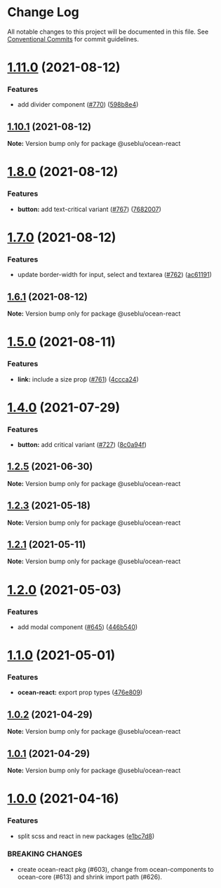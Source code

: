 # Change Log

All notable changes to this project will be documented in this file.
See [Conventional Commits](https://conventionalcommits.org) for commit guidelines.

# [1.11.0](https://github.com/ocean-ds/ocean-web/compare/v1.10.1...v1.11.0) (2021-08-12)

### Features

- add divider component ([#770](https://github.com/ocean-ds/ocean-web/issues/770)) ([598b8e4](https://github.com/ocean-ds/ocean-web/commit/598b8e4358e699b905dc1f8e5dcdda4b7f3c9503))

## [1.10.1](https://github.com/ocean-ds/ocean-web/compare/v1.10.0...v1.10.1) (2021-08-12)

**Note:** Version bump only for package @useblu/ocean-react

# [1.8.0](https://github.com/ocean-ds/ocean-web/compare/v1.7.0...v1.8.0) (2021-08-12)

### Features

- **button:** add text-critical variant ([#767](https://github.com/ocean-ds/ocean-web/issues/767)) ([7682007](https://github.com/ocean-ds/ocean-web/commit/768200781841cff287123de6cfde505e5443929a))

# [1.7.0](https://github.com/ocean-ds/ocean-web/compare/v1.6.1...v1.7.0) (2021-08-12)

### Features

- update border-width for input, select and textarea ([#762](https://github.com/ocean-ds/ocean-web/issues/762)) ([ac61191](https://github.com/ocean-ds/ocean-web/commit/ac61191a8ca36c4d405028296c14a1ae3b5f5fe6))

## [1.6.1](https://github.com/ocean-ds/ocean-web/compare/v1.6.0...v1.6.1) (2021-08-12)

**Note:** Version bump only for package @useblu/ocean-react

# [1.5.0](https://github.com/ocean-ds/ocean-web/compare/v1.4.0...v1.5.0) (2021-08-11)

### Features

- **link:** include a size prop ([#761](https://github.com/ocean-ds/ocean-web/issues/761)) ([4ccca24](https://github.com/ocean-ds/ocean-web/commit/4ccca2415bdf324b75b4599ef621b80bfd0a39a1))

# [1.4.0](https://github.com/ocean-ds/ocean-web/compare/v1.3.0...v1.4.0) (2021-07-29)

### Features

- **button:** add critical variant ([#727](https://github.com/ocean-ds/ocean-web/issues/727)) ([8c0a94f](https://github.com/ocean-ds/ocean-web/commit/8c0a94f985d4470dd2200a87b0e389f23807133f))

## [1.2.5](https://github.com/ocean-ds/ocean-web/compare/v1.2.4...v1.2.5) (2021-06-30)

**Note:** Version bump only for package @useblu/ocean-react

## [1.2.3](https://github.com/ocean-ds/ocean-web/compare/v1.2.2...v1.2.3) (2021-05-18)

**Note:** Version bump only for package @useblu/ocean-react

## [1.2.1](https://github.com/ocean-ds/ocean-web/compare/v1.2.0...v1.2.1) (2021-05-11)

**Note:** Version bump only for package @useblu/ocean-react

# [1.2.0](https://github.com/ocean-ds/ocean-web/compare/v1.1.1...v1.2.0) (2021-05-03)

### Features

- add modal component ([#645](https://github.com/ocean-ds/ocean-web/issues/645)) ([446b540](https://github.com/ocean-ds/ocean-web/commit/446b540e5caf96726dceab77e6f5be8d50b86380))

# [1.1.0](https://github.com/ocean-ds/ocean-web/compare/v1.0.2...v1.1.0) (2021-05-01)

### Features

- **ocean-react:** export prop types ([476e809](https://github.com/ocean-ds/ocean-web/commit/476e8096c71f2349e98f478300dbee97117d4b30))

## [1.0.2](https://github.com/ocean-ds/ocean-web/compare/v1.0.1...v1.0.2) (2021-04-29)

**Note:** Version bump only for package @useblu/ocean-react

## [1.0.1](https://github.com/ocean-ds/ocean-web/compare/v1.0.0...v1.0.1) (2021-04-29)

**Note:** Version bump only for package @useblu/ocean-react

# [1.0.0](https://github.com/ocean-ds/ocean-web/compare/v0.2.7...v1.0.0) (2021-04-16)

### Features

- split scss and react in new packages ([e1bc7d8](https://github.com/ocean-ds/ocean-web/commit/e1bc7d803893d03958bc831759fca3d0cbc655c2))

### BREAKING CHANGES

- create ocean-react pkg (#603), change from ocean-components to ocean-core (#613) and shrink import path (#626).
